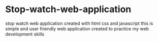# Stop-watch-web-application
stop watch web application created with html css and javascript this is simple and user friendly web application created to practice my web development skills 
